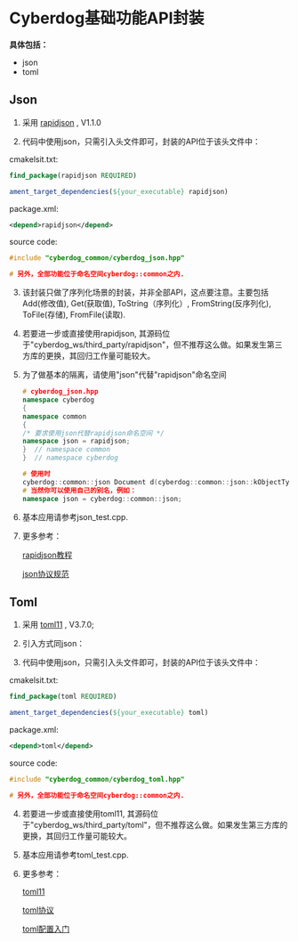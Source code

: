 # Cyberdog基础功能API封装

**具体包括：**

- json
- toml



## Json

1. 采用 [rapidjson](https://github.com/Tencent/rapidjson) , V1.1.0

2.  代码中使用json，只需引入头文件即可，封装的API位于该头文件中：

   cmakelsit.txt:

   ```cmake
   find_package(rapidjson REQUIRED)
   
   ament_target_dependencies(${your_executable} rapidjson)
   ```

   package.xml:

   ```xml
   <depend>rapidjson</depend>
   ```

   source code:

   ```c++
   #include "cyberdog_common/cyberdog_json.hpp"
   
   # 另外，全部功能位于命名空间cyberdog::common之内.
   ```

3. 该封装只做了序列化场景的封装，并非全部API，这点要注意。主要包括Add(修改值), Get(获取值), ToString（序列化）, FromString(反序列化), ToFile(存储), FromFile(读取).

4. 若要进一步或直接使用rapidjson, 其源码位于"cyberdog_ws/third_party/rapidjson"，但不推荐这么做。如果发生第三方库的更换，其回归工作量可能较大。

5. 为了做基本的隔离，请使用"json"代替"rapidjson"命名空间

   ```c++
   # cyberdog_json.hpp
   namespace cyberdog
   {
   namespace common
   {
   /* 要求使用json代替rapidjson命名空间 */
   namespace json = rapidjson;
   }  // namespace common
   }  // namespace cyberdog
   
   # 使用时
   cyberdog::common::json Document d(cyberdog::common::json::kObjectType);
   # 当然你可以使用自己的别名，例如：
   namespace json = cyberdog::common::json;
   ```

6. 基本应用请参考json_test.cpp.

7. 更多参考：

   [rapidjson教程](http://rapidjson.org/zh-cn/index.html)

   [json协议规范](https://www.rfc-editor.org/info/rfc7159)



## Toml

1. 采用 [toml11](https://github.com/ToruNiina/toml11) , V3.7.0;

2. 引入方式同json：

3.  代码中使用json，只需引入头文件即可，封装的API位于该头文件中：

   cmakelsit.txt:

   ```cmake
   find_package(toml REQUIRED)
   
   ament_target_dependencies(${your_executable} toml)
   ```

   package.xml:

   ```xml
   <depend>toml</depend>
   ```

   source code:

   ```c++
   #include "cyberdog_common/cyberdog_toml.hpp"
   
   # 另外，全部功能位于命名空间cyberdog::common之内.
   ```

4. 若要进一步或直接使用toml11, 其源码位于"cyberdog_ws/third_party/toml"，但不推荐这么做。如果发生第三方库的更换，其回归工作量可能较大。

5. 基本应用请参考toml_test.cpp.

6. 更多参考：

   [toml11](https://github.com/ToruNiina/toml11)

   [toml协议](https://github.com/toml-lang/toml)

   [toml配置入门](https://mojotv.cn/2018/12/26/what-is-toml)

